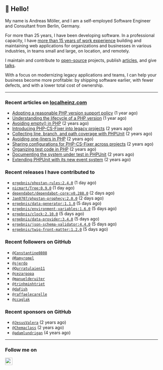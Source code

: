 ## :wave: Hello!

My name is Andreas Möller, and I am a self-employed Software Engineer and Consultant from Berlin, Germany.

For more than 25 years, I have been developing software. In a professional capacity, I have [more than 15 years of work experience](https://localheinz.com/work-experience/) building and maintaining web applications for organizations and businesses in various industries, in teams small and large, on location, and remotely.

I maintain and contribute to [open-source](https://localheinz.com/open-source/) projects, publish [articles](https://localheinz.com/articles/), and give [talks](https://localheinz.com/talks).

With a focus on modernizing legacy applications and teams, I can help your business become more profitable: by shipping software earlier, with fewer defects, and with a lower total cost of ownership.

<hr>

### Recent articles on [localheinz.com](https://localheinz.com/articles/)

- [Adopting a reasonable PHP version support policy](https://localheinz.com/articles/2023/09/12/adopting-a-reasonable-php-version-support-policy/) (1 year ago)
- [Understanding the lifecycle of a PHP version](https://localheinz.com/articles/2023/07/16/understanding-the-lifecycle-of-a-php-version/) (1 year ago)
- [Avoiding empty() in PHP](https://localheinz.com/articles/2023/05/10/avoiding-empty-in-php/) (2 years ago)
- [Introducing PHP-CS-Fixer into legacy projects](https://localheinz.com/articles/2023/04/10/introducing-php-cs-fixer-into-legacy-projects/) (2 years ago)
- [Collecting line, branch, and path coverage with PHPUnit](https://localheinz.com/articles/2023/03/22/collecting-line-branch-and-path-coverage-with-phpunit/) (2 years ago)
- [Avoiding one-liners in PHP](https://localheinz.com/articles/2023/03/18/avoiding-one-liners-in-php/) (2 years ago)
- [Sharing configurations for PHP-CS-Fixer across projects](https://localheinz.com/articles/2023/03/10/sharing-configurations-for-php-cs-fixer-across-projects/) (2 years ago)
- [Organizing test code in PHP](https://localheinz.com/articles/2023/03/03/organizing-test-code-in-php/) (2 years ago)
- [Documenting the system under test in PHPUnit](https://localheinz.com/articles/2023/02/22/documenting-the-system-under-test-in-phpunit/) (2 years ago)
- [Extending PHPUnit with its new event system](https://localheinz.com/articles/2023/02/14/extending-phpunit-with-its-new-event-system/) (2 years ago)

### Recent releases I have contributed to

- [`ergebnis/phpstan-rules:2.4.0`](https://github.com/ergebnis/phpstan-rules/releases/tag/2.4.0) (1 day ago)
- [`nicmart/Tree:0.9.0`](https://github.com/nicmart/Tree/releases/tag/0.9.0) (1 day ago)
- [`dependabot/dependabot-core:v0.288.0`](https://github.com/dependabot/dependabot-core/releases/tag/v0.288.0) (2 days ago)
- [`Jan0707/phpstan-prophecy:2.0.0`](https://github.com/Jan0707/phpstan-prophecy/releases/tag/2.0.0) (2 days ago)
- [`ergebnis/data-generator:1.1.0`](https://github.com/ergebnis/data-generator/releases/tag/1.1.0) (5 days ago)
- [`ergebnis/environment-variables:1.6.0`](https://github.com/ergebnis/environment-variables/releases/tag/1.6.0) (5 days ago)
- [`ergebnis/clock:2.10.0`](https://github.com/ergebnis/clock/releases/tag/2.10.0) (5 days ago)
- [`ergebnis/data-provider:3.4.0`](https://github.com/ergebnis/data-provider/releases/tag/3.4.0) (5 days ago)
- [`ergebnis/json-schema-validator:4.4.0`](https://github.com/ergebnis/json-schema-validator/releases/tag/4.4.0) (5 days ago)
- [`ergebnis/twig-front-matter:1.2.0`](https://github.com/ergebnis/twig-front-matter/releases/tag/1.2.0) (5 days ago)

### Recent followers on GitHub

- [`@Constantine0808`](https://github.com/Constantine0808)
- [`@Ramyromel`](https://github.com/Ramyromel)
- [`@sjerdo`](https://github.com/sjerdo)
- [`@Qurratulaien11`](https://github.com/Qurratulaien11)
- [`@cezarpopa`](https://github.com/cezarpopa)
- [`@manuelderuiter`](https://github.com/manuelderuiter)
- [`@trinhminhtriet`](https://github.com/trinhminhtriet)
- [`@daFish`](https://github.com/daFish)
- [`@raffaelecarelle`](https://github.com/raffaelecarelle)
- [`@ccaglak`](https://github.com/ccaglak)

### Recent sponsors on GitHub

- [`@JesusValera`](https://github.com/JesusValera) (2 years ago)
- [`@Chemaclass`](https://github.com/Chemaclass) (2 years ago)
- [`@adamlundrigan`](https://github.com/adamlundrigan) (4 years ago)

<hr>

### Follow me on

<p>
    <a target="_blank" href="https://twitter.com/intent/follow?screen_name=localheinz" title="Follow @localheinz on Twitter"><img src="https://cdn.jsdelivr.net/npm/simple-icons@3.9.0/icons/twitter.svg" width="24px" height="24px"></a>
</p>
